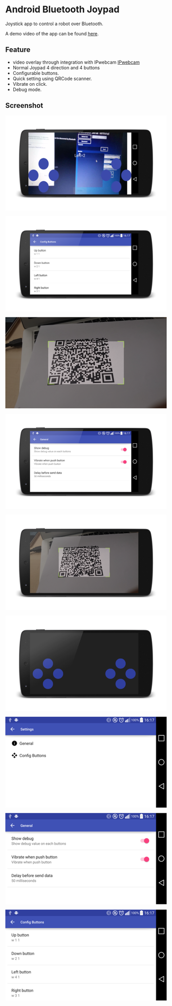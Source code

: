 # Android Bluetooth Joypad
Joystick app to control a robot over Bluetooth.

A demo video of the app can be found [here](https://drive.google.com/open?id=0B3lPRdhows9ATnFwX2w3UmVPc2M).

## Feature
  * video overlay through integration with IPwebcam [IPwebcam](https://play.google.com/store/apps/details?id=com.pas.webcam&hl=en)
  * Normal Joypad 4 direction and 4 buttons
  * Configurable buttons.
  * Quick setting using QRCode scanner.
  * Vibrate on click.
  * Debug mode.

## Screenshot

![](screenshots/vedioOverlay.png)

![](screenshots/DFG_2015-11-27-16-36-59.png)

![](screenshots/Screenshot_2015-12-09-10-45-38.png)

![](screenshots/DFG_2015-11-27-16-37-12.png)     

![](screenshots/DFG_2015-12-09-10-57-40.png)         

![](screenshots/DFG_2015-12-16-21-09-15.png) 

![](screenshots/Screenshot_2015-11-27-16-17-21.png) 

![](screenshots/Screenshot_2015-11-27-16-17-31.png)  

![](screenshots/Screenshot_2015-11-27-16-17-48.png)
